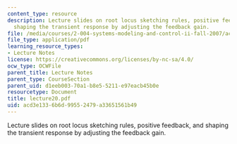 ```yaml
---
content_type: resource
description: Lecture slides on root locus sketching rules, positive feedback, and
  shaping the transient response by adjusting the feedback gain.
file: /media/courses/2-004-systems-modeling-and-control-ii-fall-2007/acd3e1336b6d99552479a33651561b49_lecture20.pdf
file_type: application/pdf
learning_resource_types:
- Lecture Notes
license: https://creativecommons.org/licenses/by-nc-sa/4.0/
ocw_type: OCWFile
parent_title: Lecture Notes
parent_type: CourseSection
parent_uid: d1eeb003-70a1-b8e5-5211-e97eacb45b0e
resourcetype: Document
title: lecture20.pdf
uid: acd3e133-6b6d-9955-2479-a33651561b49
---
```

Lecture slides on root locus sketching rules, positive feedback, and shaping the transient response by adjusting the feedback gain.